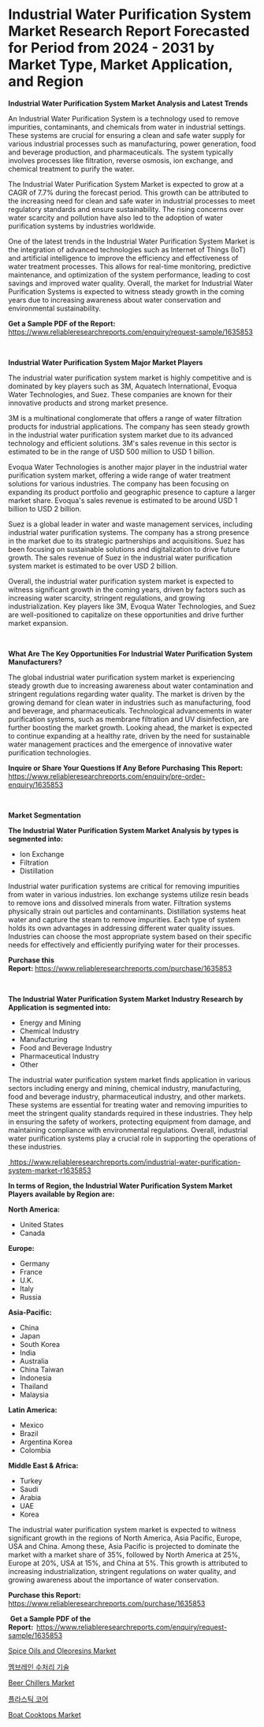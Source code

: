 <p><h1>Industrial Water Purification System Market Research Report Forecasted for Period from 2024 -  2031 by Market Type, Market Application, and Region</h1></p><p><strong>Industrial Water Purification System Market Analysis and Latest Trends</strong></p>
<p><p>An Industrial Water Purification System is a technology used to remove impurities, contaminants, and chemicals from water in industrial settings. These systems are crucial for ensuring a clean and safe water supply for various industrial processes such as manufacturing, power generation, food and beverage production, and pharmaceuticals. The system typically involves processes like filtration, reverse osmosis, ion exchange, and chemical treatment to purify the water.</p><p>The Industrial Water Purification System Market is expected to grow at a CAGR of 7.7% during the forecast period. This growth can be attributed to the increasing need for clean and safe water in industrial processes to meet regulatory standards and ensure sustainability. The rising concerns over water scarcity and pollution have also led to the adoption of water purification systems by industries worldwide.</p><p>One of the latest trends in the Industrial Water Purification System Market is the integration of advanced technologies such as Internet of Things (IoT) and artificial intelligence to improve the efficiency and effectiveness of water treatment processes. This allows for real-time monitoring, predictive maintenance, and optimization of the system performance, leading to cost savings and improved water quality. Overall, the market for Industrial Water Purification Systems is expected to witness steady growth in the coming years due to increasing awareness about water conservation and environmental sustainability.</p></p>
<p><strong>Get a Sample PDF of the Report:&nbsp;</strong> <a href="https://www.reliableresearchreports.com/enquiry/request-sample/1635853">https://www.reliableresearchreports.com/enquiry/request-sample/1635853</a></p>
<p>&nbsp;</p>
<p><strong>Industrial Water Purification System Major Market Players</strong></p>
<p><p>The industrial water purification system market is highly competitive and is dominated by key players such as 3M, Aquatech International, Evoqua Water Technologies, and Suez. These companies are known for their innovative products and strong market presence.</p><p>3M is a multinational conglomerate that offers a range of water filtration products for industrial applications. The company has seen steady growth in the industrial water purification system market due to its advanced technology and efficient solutions. 3M's sales revenue in this sector is estimated to be in the range of USD 500 million to USD 1 billion.</p><p>Evoqua Water Technologies is another major player in the industrial water purification system market, offering a wide range of water treatment solutions for various industries. The company has been focusing on expanding its product portfolio and geographic presence to capture a larger market share. Evoqua's sales revenue is estimated to be around USD 1 billion to USD 2 billion.</p><p>Suez is a global leader in water and waste management services, including industrial water purification systems. The company has a strong presence in the market due to its strategic partnerships and acquisitions. Suez has been focusing on sustainable solutions and digitalization to drive future growth. The sales revenue of Suez in the industrial water purification system market is estimated to be over USD 2 billion.</p><p>Overall, the industrial water purification system market is expected to witness significant growth in the coming years, driven by factors such as increasing water scarcity, stringent regulations, and growing industrialization. Key players like 3M, Evoqua Water Technologies, and Suez are well-positioned to capitalize on these opportunities and drive further market expansion.</p></p>
<p>&nbsp;</p>
<p><strong>What Are The Key Opportunities For Industrial Water Purification System Manufacturers?</strong></p>
<p><p>The global industrial water purification system market is experiencing steady growth due to increasing awareness about water contamination and stringent regulations regarding water quality. The market is driven by the growing demand for clean water in industries such as manufacturing, food and beverage, and pharmaceuticals. Technological advancements in water purification systems, such as membrane filtration and UV disinfection, are further boosting the market growth. Looking ahead, the market is expected to continue expanding at a healthy rate, driven by the need for sustainable water management practices and the emergence of innovative water purification technologies.</p></p>
<p><strong>Inquire or Share Your Questions If Any Before Purchasing This Report:</strong> <a href="https://www.reliableresearchreports.com/enquiry/pre-order-enquiry/1635853">https://www.reliableresearchreports.com/enquiry/pre-order-enquiry/1635853</a></p>
<p>&nbsp;</p>
<p><strong>Market Segmentation</strong></p>
<p><strong>The Industrial Water Purification System Market Analysis by types is segmented into:</strong></p>
<p><ul><li>Ion Exchange</li><li>Filtration</li><li>Distillation</li></ul></p>
<p><p>Industrial water purification systems are critical for removing impurities from water in various industries. Ion exchange systems utilize resin beads to remove ions and dissolved minerals from water. Filtration systems physically strain out particles and contaminants. Distillation systems heat water and capture the steam to remove impurities. Each type of system holds its own advantages in addressing different water quality issues. Industries can choose the most appropriate system based on their specific needs for effectively and efficiently purifying water for their processes.</p></p>
<p><strong>Purchase this Report:&nbsp;</strong><a href="https://www.reliableresearchreports.com/purchase/1635853">https://www.reliableresearchreports.com/purchase/1635853</a></p>
<p>&nbsp;</p>
<p><strong>The Industrial Water Purification System Market Industry Research by Application is segmented into:</strong></p>
<p><ul><li>Energy and Mining</li><li>Chemical Industry</li><li>Manufacturing</li><li>Food and Beverage Industry</li><li>Pharmaceutical Industry</li><li>Other</li></ul></p>
<p><p>The industrial water purification system market finds application in various sectors including energy and mining, chemical industry, manufacturing, food and beverage industry, pharmaceutical industry, and other markets. These systems are essential for treating water and removing impurities to meet the stringent quality standards required in these industries. They help in ensuring the safety of workers, protecting equipment from damage, and maintaining compliance with environmental regulations. Overall, industrial water purification systems play a crucial role in supporting the operations of these industries.</p></p>
<p><a href="https://www.reliableresearchreports.com/industrial-water-purification-system-market-r1635853">&nbsp;https://www.reliableresearchreports.com/industrial-water-purification-system-market-r1635853</a></p>
<p><strong>In terms of Region, the Industrial Water Purification System Market Players available by Region are:</strong></p>
<p>
    <p> <strong> North America: </strong>
        <ul>
            <li>United States</li>
            <li>Canada</li>
        </ul>
        </p> 
    <p> <strong> Europe: </strong>
        <ul>
            <li>Germany</li>
            <li>France</li>
            <li>U.K.</li>
            <li>Italy</li>
            <li>Russia</li>
        </ul>
        </p> 
    <p> <strong> Asia-Pacific: </strong>
        <ul>
            <li>China</li>
            <li>Japan</li>
            <li>South Korea</li>
            <li>India</li>
            <li>Australia</li>
            <li>China Taiwan</li>
            <li>Indonesia</li>
            <li>Thailand</li>
            <li>Malaysia</li>
        </ul>
        </p> 
    <p> <strong> Latin America: </strong>
        <ul>
            <li>Mexico</li>
            <li>Brazil</li>
            <li>Argentina Korea</li>
            <li>Colombia</li>
        </ul>
        </p> 
    <p> <strong> Middle East & Africa: </strong>
        <ul>
            <li>Turkey</li>
            <li>Saudi</li>
            <li>Arabia</li>
            <li>UAE</li>
            <li>Korea</li>
        </ul>
    </p>
    </p>
<p><p>The industrial water purification system market is expected to witness significant growth in the regions of North America, Asia Pacific, Europe, USA and China. Among these, Asia Pacific is projected to dominate the market with a market share of 35%, followed by North America at 25%, Europe at 20%, USA at 15%, and China at 5%. This growth is attributed to increasing industrialization, stringent regulations on water quality, and growing awareness about the importance of water conservation.</p></p>
<p><strong>Purchase this Report: </strong><a href="https://www.reliableresearchreports.com/purchase/1635853">https://www.reliableresearchreports.com/purchase/1635853</a></p>
<p>&nbsp;<strong>Get a Sample PDF of the Report:&nbsp;&nbsp;</strong><a href="https://www.reliableresearchreports.com/enquiry/request-sample/1635853">https://www.reliableresearchreports.com/enquiry/request-sample/1635853</a></p>
<p><strong></strong></p>
<p><p><a href="https://issuu.com/reportprime-2/docs/spice-oils-and-oleoresins-market-size-2030.pptx">Spice Oils and Oleoresins Market</a></p><p><a href="https://github.com/rsg307664904/Market-Research-Report-List-1/blob/main/506485725126.md">멤브레인 수처리 기술</a></p><p><a href="https://github.com/josesg55/Market-Research-Report-List-2/blob/main/beer-chillers-market.md">Beer Chillers Market</a></p><p><a href="https://github.com/PercyHagernes9778/Market-Research-Report-List-1/blob/main/837777825127.md">플라스틱 코어</a></p><p><a href="https://github.com/indrystar/Market-Research-Report-List-2/blob/main/boat-cooktops-market.md">Boat Cooktops Market</a></p></p>